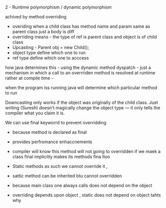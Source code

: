 2 - Runtime polymorphism / dynamic polymorphism

achived by method overriding

- overiding when a child class has method name and param same as parent class just a body is diff
- overriding means - the type of ref is parent class and object is of child class 
- Upcasting - Parent obj = new Child();
 - object type define which one to run
 - ref type define which one to acccess


how java determines this - 
using the dynamic method dyspatch - 
just a mechanism in which a call to an overrriden method is resolved at runtime rather at compile time - 

when the program iss running java will determine which particular method to run


Downcasting only works if the object was originally of the child class.
Just writing (Suresh) doesn’t magically change the object type — it only tells the compiler what you claim it is.


We can use final keyworrd to prevent overridding
- because method is declared as final
- provides perfromance enhaccnements
- compiler will know this method will not going to overridden
if we maek a class final implicitly makes its methods fina ltoo

- Static methods as such we cannot override it ,
- sattic method can be inherited btu cannot overridden
- because main class one always calls does not depend on the object
- overriding depends upon object , static does not depend on object tahts why

